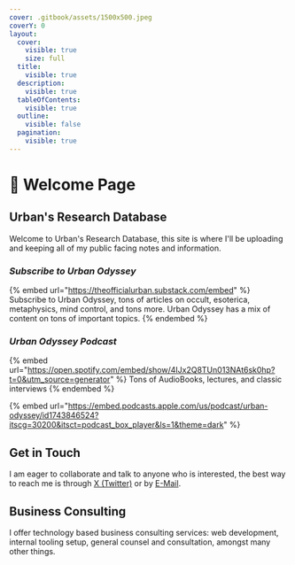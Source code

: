 ```yaml
---
cover: .gitbook/assets/1500x500.jpeg
coverY: 0
layout:
  cover:
    visible: true
    size: full
  title:
    visible: true
  description:
    visible: true
  tableOfContents:
    visible: true
  outline:
    visible: false
  pagination:
    visible: true
---
```


# 👋 Welcome Page

## Urban's Research Database

Welcome to Urban's Research Database, this site is where I'll be uploading and keeping all of my public facing notes and information.

### _Subscribe to Urban Odyssey_

{% embed url="https://theofficialurban.substack.com/embed" %}
Subscribe to Urban Odyssey, tons of articles on occult, esoterica, metaphysics, mind control, and tons more. Urban Odyssey has a mix of content on tons of important topics.
{% endembed %}

### _Urban Odyssey Podcast_

{% embed url="https://open.spotify.com/embed/show/4IJx2Q8TUn013NAt6sk0hp?t=0&utm_source=generator" %}
Tons of AudioBooks, lectures, and classic interviews
{% endembed %}

{% embed url="https://embed.podcasts.apple.com/us/podcast/urban-odyssey/id1743846524?itscg=30200&itsct=podcast_box_player&ls=1&theme=dark" %}

## Get in Touch

I am eager to collaborate and talk to anyone who is interested, the best way to reach me is through [X (Twitter)](https://x.com/officialurbanus) or by [E-Mail](mailto:theofficialurban@protonmail.com).

## Business Consulting

I offer technology based business consulting services: web development, internal tooling setup, general counsel and consultation, amongst many other things.

